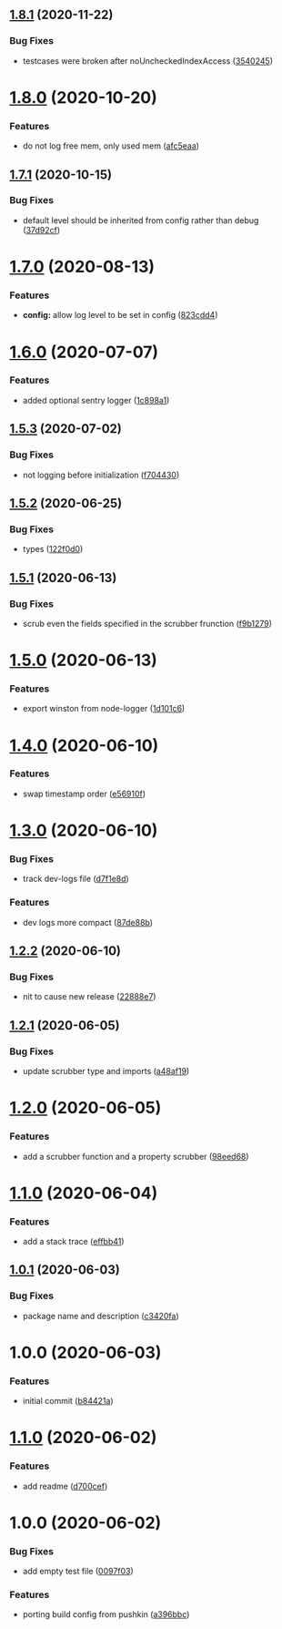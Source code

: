 ## [1.8.1](https://github.com/GoodTimeio/node-logger/compare/v1.8.0...v1.8.1) (2020-11-22)


### Bug Fixes

* testcases were broken after noUncheckedIndexAccess ([3540245](https://github.com/GoodTimeio/node-logger/commit/35402453339994828906990b84562960b1d3d835))

# [1.8.0](https://github.com/GoodTimeio/node-logger/compare/v1.7.1...v1.8.0) (2020-10-20)


### Features

* do not log free mem, only used mem ([afc5eaa](https://github.com/GoodTimeio/node-logger/commit/afc5eaa42c5a71d1c6b4a5bff96108c3bfef3544))

## [1.7.1](https://github.com/GoodTimeio/node-logger/compare/v1.7.0...v1.7.1) (2020-10-15)


### Bug Fixes

* default level should be inherited from config rather than debug ([37d92cf](https://github.com/GoodTimeio/node-logger/commit/37d92cf9beab01f5d6c11033d0051b09a7dc9647))

# [1.7.0](https://github.com/GoodTimeio/node-logger/compare/v1.6.0...v1.7.0) (2020-08-13)


### Features

* **config:** allow log level to be set in config ([823cdd4](https://github.com/GoodTimeio/node-logger/commit/823cdd495e4000eda4e614393fdb4e591ae033be))

# [1.6.0](https://github.com/GoodTimeio/node-logger/compare/v1.5.3...v1.6.0) (2020-07-07)


### Features

* added optional sentry logger ([1c898a1](https://github.com/GoodTimeio/node-logger/commit/1c898a1c57b628dd86d126c8798ba6e48e407968))

## [1.5.3](https://github.com/GoodTimeio/node-logger/compare/v1.5.2...v1.5.3) (2020-07-02)


### Bug Fixes

* not logging before initialization ([f704430](https://github.com/GoodTimeio/node-logger/commit/f7044302f1d7c326766d9a1bec488e54735d9c46))

## [1.5.2](https://github.com/GoodTimeio/node-logger/compare/v1.5.1...v1.5.2) (2020-06-25)


### Bug Fixes

* types ([122f0d0](https://github.com/GoodTimeio/node-logger/commit/122f0d01974cf73a958cd3c9c06fe7f817de2188))

## [1.5.1](https://github.com/GoodTimeio/node-logger/compare/v1.5.0...v1.5.1) (2020-06-13)


### Bug Fixes

* scrub even the fields specified in the scrubber frunction ([f9b1279](https://github.com/GoodTimeio/node-logger/commit/f9b1279eee4924ea6e64c36b37f2c3a3ce3bd796))

# [1.5.0](https://github.com/GoodTimeio/node-logger/compare/v1.4.0...v1.5.0) (2020-06-13)


### Features

* export winston from node-logger ([1d101c6](https://github.com/GoodTimeio/node-logger/commit/1d101c6b0fc3e98424f5f4bd64f23b713063974d))

# [1.4.0](https://github.com/GoodTimeio/node-logger/compare/v1.3.0...v1.4.0) (2020-06-10)


### Features

* swap timestamp order ([e56910f](https://github.com/GoodTimeio/node-logger/commit/e56910fda1c11e9af7e34dc847557be025c0baa9))

# [1.3.0](https://github.com/GoodTimeio/node-logger/compare/v1.2.2...v1.3.0) (2020-06-10)


### Bug Fixes

* track dev-logs file ([d7f1e8d](https://github.com/GoodTimeio/node-logger/commit/d7f1e8d16cdae033530244c54ba3101c399d3a56))


### Features

* dev logs more compact ([87de88b](https://github.com/GoodTimeio/node-logger/commit/87de88b9b6df0f3cd4bd85d1f04be9a97d06d4d6))

## [1.2.2](https://github.com/GoodTimeio/node-logger/compare/v1.2.1...v1.2.2) (2020-06-10)


### Bug Fixes

* nit to cause new release ([22888e7](https://github.com/GoodTimeio/node-logger/commit/22888e7a4bc67e3ccaf2d9fc55188ceee3dcb3b8))

## [1.2.1](https://github.com/GoodTimeio/node-logger/compare/v1.2.0...v1.2.1) (2020-06-05)


### Bug Fixes

* update scrubber type and imports ([a48af19](https://github.com/GoodTimeio/node-logger/commit/a48af195ce933f28b28b1f33f757dfc26a1884fe))

# [1.2.0](https://github.com/GoodTimeio/node-logger/compare/v1.1.0...v1.2.0) (2020-06-05)


### Features

* add a scrubber function and a property scrubber ([98eed68](https://github.com/GoodTimeio/node-logger/commit/98eed68a979a1d8d378aa9f37708c5ac5330fe7d))

# [1.1.0](https://github.com/GoodTimeio/node-logger/compare/v1.0.1...v1.1.0) (2020-06-04)


### Features

* add a stack trace ([effbb41](https://github.com/GoodTimeio/node-logger/commit/effbb415c147f6e38ab73279270664c820db7c4b))

## [1.0.1](https://github.com/GoodTimeio/node-logger/compare/v1.0.0...v1.0.1) (2020-06-03)


### Bug Fixes

* package name and description ([c3420fa](https://github.com/GoodTimeio/node-logger/commit/c3420fa6ac8e9dc09bf2e718be6d0265aa933037))

# 1.0.0 (2020-06-03)


### Features

* initial commit ([b84421a](https://github.com/GoodTimeio/node-logger/commit/b84421a5cca5e2b5e4248b35b4ee80a887d09905))

# [1.1.0](https://github.com/GoodTimeio/goodtime-node-package-template/compare/v1.0.0...v1.1.0) (2020-06-02)


### Features

* add readme ([d700cef](https://github.com/GoodTimeio/goodtime-node-package-template/commit/d700cef5bac094a12051fbaa8dae8e18dac9ddc2))

# 1.0.0 (2020-06-02)


### Bug Fixes

* add empty test file ([0097f03](https://github.com/GoodTimeio/goodtime-node-package-template/commit/0097f03535b5a78f5e13e5cdb7adcf881a597bef))


### Features

* porting build config from pushkin ([a396bbc](https://github.com/GoodTimeio/goodtime-node-package-template/commit/a396bbc2ab60dacfa49fdbcf1c77410c7fe55a79))
